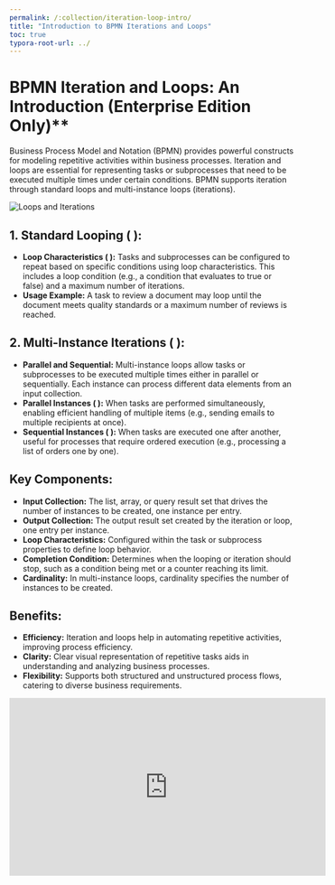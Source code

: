 ```yaml
---
permalink: /:collection/iteration-loop-intro/
title: "Introduction to BPMN Iterations and Loops"
toc: true
typora-root-url: ../
---
```


# BPMN Iteration and Loops: An Introduction (Enterprise Edition Only)**

Business Process Model and Notation (BPMN) provides powerful constructs for modeling repetitive activities within business processes. Iteration and loops are essential for representing tasks or subprocesses that need to be executed multiple times under certain conditions. BPMN supports iteration through standard loops and multi-instance loops (iterations).

![Loops and Iterations](/assets/images/iteration-loop-types.png "Iteration and Loop Objects")

## 1. Standard Looping ( <span class="bpmn-icon bpmn-icon-loop-marker"></span> ):

- **Loop Characteristics ( <span class="bpmn-icon bpmn-icon-loop-marker"></span> ):** Tasks and subprocesses can be configured to repeat based on specific conditions using loop characteristics. This includes a loop condition (e.g., a condition that evaluates to true or false) and a maximum number of iterations.
- **Usage Example:** A task to review a document may loop until the document meets quality standards or a maximum number of reviews is reached.

## 2. Multi-Instance Iterations ( <span class="bpmn-icon bpmn-icon-parallel-mi-marker">  <span class="bpmn-icon bpmn-icon-sequential-mi-marker"> ):

- **Parallel and Sequential:** Multi-instance loops allow tasks or subprocesses to be executed multiple times either in parallel or sequentially. Each instance can process different data elements from an input collection.
- **Parallel Instances ( <span class="bpmn-icon bpmn-icon-parallel-mi-marker"> ):** When tasks are performed simultaneously, enabling efficient handling of multiple items (e.g., sending emails to multiple recipients at once).
- **Sequential Instances ( <span class="bpmn-icon bpmn-icon-sequential-mi-marker"> ):** When tasks are executed one after another, useful for processes that require ordered execution (e.g., processing a list of orders one by one).

## Key Components:

- **Input Collection:** The list, array, or query result set that drives the number of instances to be created, one instance per entry.
- **Output Collection:** The output result set created by the iteration or loop, one entry per instance.
- **Loop Characteristics:** Configured within the task or subprocess properties to define loop behavior.
- **Completion Condition:** Determines when the looping or iteration should stop, such as a condition being met or a counter reaching its limit.
- **Cardinality:** In multi-instance loops, cardinality specifies the number of instances to be created.

## Benefits:

- **Efficiency:** Iteration and loops help in automating repetitive activities, improving process efficiency.
- **Clarity:** Clear visual representation of repetitive tasks aids in understanding and analyzing business processes.
- **Flexibility:** Supports both structured and unstructured process flows, catering to diverse business requirements.

<iframe width="560" height="315" src="https://www.youtube.com/embed/WwRsIer--YE?si=oEH6SWQDyZvm0S9E" title="YouTube video player" frameborder="0" allow="accelerometer; autoplay; clipboard-write; encrypted-media; gyroscope; picture-in-picture; web-share" referrerpolicy="strict-origin-when-cross-origin" allowfullscreen></iframe>





